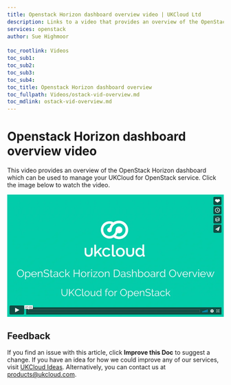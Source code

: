 ```yaml
---
title: Openstack Horizon dashboard overview video | UKCloud Ltd
description: Links to a video that provides an overview of the OpenStack Horizon dashboard for UKCloud for OpenStack
services: openstack
author: Sue Highmoor

toc_rootlink: Videos
toc_sub1: 
toc_sub2:
toc_sub3:
toc_sub4:
toc_title: Openstack Horizon dashboard overview
toc_fullpath: Videos/ostack-vid-overview.md
toc_mdlink: ostack-vid-overview.md
---
```


# Openstack Horizon dashboard overview video

This video provides an overview of the OpenStack Horizon dashboard which can be used to manage your UKCloud for OpenStack service. Click the image below to watch the video.

[![OpenStack Horizon dashboard overview](images/ostack-vid-overview.png)](https://vimeo.com/305934797)

## Feedback

If you find an issue with this article, click **Improve this Doc** to suggest a change. If you have an idea for how we could improve any of our services, visit [UKCloud Ideas](https://ideas.ukcloud.com). Alternatively, you can contact us at <products@ukcloud.com>.
